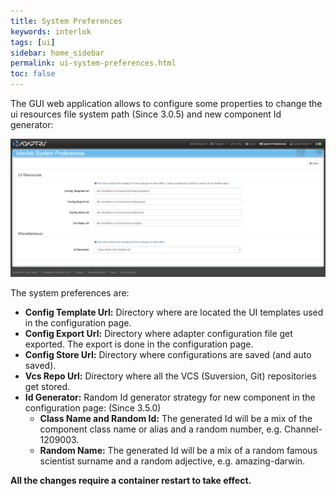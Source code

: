 ```yaml
---
title: System Preferences
keywords: interlok
tags: [ui]
sidebar: home_sidebar
permalink: ui-system-preferences.html
toc: false
---
```


The GUI web application allows to configure some properties to change the ui resources file system path (Since 3.0.5) and new component Id generator:

![System Preferences](./images/ui-user-guide/system-preferences.png)

The system preferences are:

- **Config Template Url:** Directory where are located the UI templates used in the configuration page.
- **Config Export Url:** Directory where adapter configuration file get exported. The export is done in the configuration page.
- **Config Store Url:** Directory where configurations are saved (and auto saved).
- **Vcs Repo Url:** Directory where all the VCS (Suversion, Git) repositories get stored.
- **Id Generator:** Random Id generator strategy for new component in the configuration page: (Since 3.5.0)
    - **Class Name and Random Id:** The generated Id will be a mix of the component class name or alias and a random number, e.g. Channel-1209003.
    - **Random Name:** The generated Id will be a mix of a random famous scientist surname and a random adjective, e.g. amazing-darwin.

**All the changes require a container restart to take effect.**
